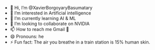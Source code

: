 - 👋 Hi, I’m @XavierBorgoyaryBasumatary
- 👀 I’m interested in Artificial intelligence
- 🌱 I’m currently learning AI & ML
- 💞️ I’m looking to collaborate on NVIDIA 
- 📫 How to reach me Gmail 📨 
- 😄 Pronouns: he
- ⚡ Fun fact: The air you breathe in a train station is 15% human skin. 

<!---
XavierBorgoyaryBasumatary/XavierBorgoyaryBasumatary is a ✨ special ✨ repository because its `README.md` (this file) appears on your GitHub profile.
You can click the Preview link to take a look at your changes.
--->
